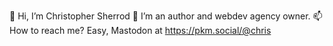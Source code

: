 👋 Hi, I’m Christopher Sherrod
👀 I’m an author and webdev agency owner.
📫 How to reach me? Easy, Mastodon at https://pkm.social/@chris
